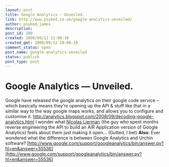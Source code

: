 ```yaml
---
layout: post
title: Google Analytics — Unveiled.
link: http://www.psyked.co.uk/google-analytics-unveiled/
author: psyked_james
description: 
post_id: 289
created: 2008/09/12 11:00:10
created_gmt: 2008/09/12 10:00:10
comment_status: open
post_name: google-analytics-unveiled
status: publish
post_type: post
---
```


# Google Analytics — Unveiled.

Google have released the google analytics on their google code service – which basically means they’re opening up the API & stuff like that in a similar way to the way google maps works, and allows you to configure and customise it. <http://analytics.blogspot.com/2008/09/decoding-google-analytics.html> I wonder what [Nicolas Lierman](http://www.aboutnico.be/) (the guy who spent months reverse engineering the API to build an AIR Application version of Google Analytics) feels about them just making it open... (Gutted, I bet) **Also:** Ever wondered what the difference is between Google Analytics and Urchin software? [http://www.google.com/support/googleanalytics/bin/answer.py?hl=en&answer=55536](http://www.google.com/support/googleanalytics/bin/answer.py?hl=en&answer=55536)